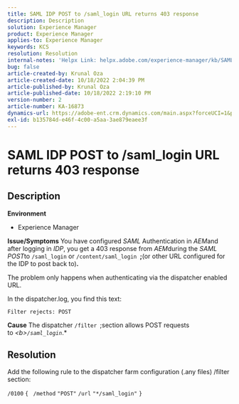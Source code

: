 ```yaml
---
title: SAML IDP POST to /saml_login URL returns 403 response
description: Description
solution: Experience Manager
product: Experience Manager
applies-to: Experience Manager
keywords: KCS
resolution: Resolution
internal-notes: 'Helpx Link: helpx.adobe.com/experience-manager/kb/SAML-IDP-POST-to-saml-login-url-returns-403-response-AEM-6-x0.html'
bug: false
article-created-by: Krunal Oza
article-created-date: 10/18/2022 2:04:39 PM
article-published-by: Krunal Oza
article-published-date: 10/18/2022 2:19:10 PM
version-number: 2
article-number: KA-16873
dynamics-url: https://adobe-ent.crm.dynamics.com/main.aspx?forceUCI=1&pagetype=entityrecord&etn=knowledgearticle&id=db0f1fcc-ed4e-ed11-bba2-00224808679b
exl-id: b135784d-e46f-4c00-a5aa-3ae879eaee3f
---
```

# SAML IDP POST to /saml_login URL returns 403 response

## Description

<b>Environment</b>
- Experience Manager



<b>Issue/Symptoms</b>
You have configured *SAML* Authentication in *AEM*and after logging in *IDP*, you get a 403 response from *AEM*during the *SAML POST*to `/saml_login` or `/content/saml_login `<b>;</b>(or other URL configured for the IDP to post back to)<b>.</b>

The problem only happens when authenticating via the dispatcher enabled URL.

In the dispatcher.log, you find this text:

`Filter rejects: POST`


<b>Cause</b>
The dispatcher `/filter `;section allows POST requests to *\<b>`/saml_login`*.*


## Resolution


Add the following rule to the dispatcher farm configuration (.any files) /filter section:

`/0100` `{ ` `/method` `"POST"` `/url` `"*/saml_login"` `}`
